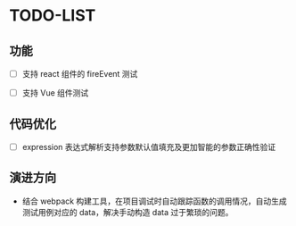 # TODO-LIST

## 功能

- [ ] 支持 react 组件的 fireEvent 测试
- [ ] 支持 Vue 组件测试


## 代码优化

  - [ ] expression 表达式解析支持参数默认值填充及更加智能的参数正确性验证

## 演进方向

- 结合 webpack 构建工具，在项目调试时自动跟踪函数的调用情况，自动生成测试用例对应的 data，解决手动构造 data 过于繁琐的问题。